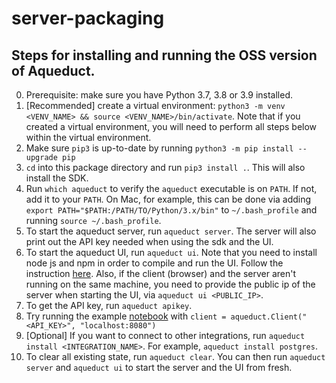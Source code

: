 # server-packaging

## Steps for installing and running the OSS version of Aqueduct.

0. Prerequisite: make sure you have Python 3.7, 3.8 or 3.9 installed.
1. [Recommended] create a virtual environment: `python3 -m venv <VENV_NAME> && source <VENV_NAME>/bin/activate`. Note that if you created a virtual environment, you will need to perform all steps below
within the virtual environment.
2. Make sure `pip3` is up-to-date by running `python3 -m pip install --upgrade pip`
3. `cd` into this package directory and run `pip3 install .`. This will also install the SDK.
4. Run `which aqueduct` to verify the `aqueduct` executable is on `PATH`. If not, add it to your `PATH`.
On Mac, for example, this can be done via adding `export PATH="$PATH:/PATH/TO/Python/3.x/bin"`
to `~/.bash_profile` and running `source ~/.bash_profile`.
5. To start the aqueduct server, run `aqueduct server`. The server will also print out the API key
needed when using the sdk and the UI.
6. To start the aqueduct UI, run `aqueduct ui`. Note that you need to install node js and npm in order to compile and 
run the UI. Follow the instruction [here](https://docs.npmjs.com/downloading-and-installing-node-js-and-npm).
Also, if the client (browser) and the server aren't running on the same machine, you need to provide 
the public ip of the server when starting the UI, via `aqueduct ui <PUBLIC_IP>`.
7. To get the API key, run `aqueduct apikey`.
8. Try running the example [notebook](https://github.com/aqueducthq/aqueduct-sdk-oss/blob/main/examples/sentiment_analysis/Sentiment%20Model.ipynb) with `client = aqueduct.Client("<API_KEY>", "localhost:8080")`
9. [Optional] If you want to connect to other integrations, run `aqueduct install <INTEGRATION_NAME>`.
For example, `aqueduct install postgres`.
10. To clear all existing state, run `aqueduct clear`. You can then run `aqueduct server` and `aqueduct ui`
to start the server and the UI from fresh.